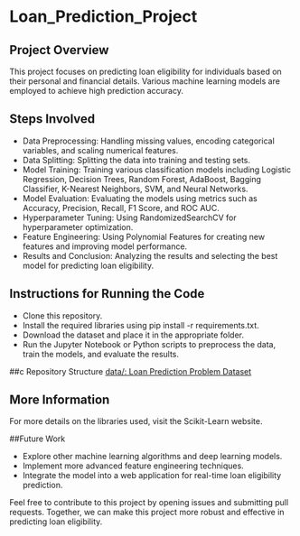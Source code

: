 # Loan_Prediction_Project

## Project Overview
This project focuses on predicting loan eligibility for individuals based on their personal and financial details. Various machine learning models are employed to achieve high prediction accuracy.

## Steps Involved
- Data Preprocessing: Handling missing values, encoding categorical variables, and scaling numerical features.
- Data Splitting: Splitting the data into training and testing sets.
- Model Training: Training various classification models including Logistic Regression, Decision Trees, Random Forest, AdaBoost, Bagging Classifier, K-Nearest Neighbors, SVM, and Neural Networks.
- Model Evaluation: Evaluating the models using metrics such as Accuracy, Precision, Recall, F1 Score, and ROC AUC.
- Hyperparameter Tuning: Using RandomizedSearchCV for hyperparameter optimization.
- Feature Engineering: Using Polynomial Features for creating new features and improving model performance.
- Results and Conclusion: Analyzing the results and selecting the best model for predicting loan eligibility.

## Instructions for Running the Code
- Clone this repository.
- Install the required libraries using pip install -r requirements.txt.
- Download the dataset and place it in the appropriate folder.
- Run the Jupyter Notebook or Python scripts to preprocess the data, train the models, and evaluate the results.

##c Repository Structure
[data/: Loan Prediction Problem Dataset](https://www.kaggle.com/datasets/altruistdelhite04/loan-prediction-problem-dataset)

## More Information
For more details on the libraries used, visit the Scikit-Learn website.

##Future Work
- Explore other machine learning algorithms and deep learning models.
- Implement more advanced feature engineering techniques.
- Integrate the model into a web application for real-time loan eligibility prediction.

Feel free to contribute to this project by opening issues and submitting pull requests. Together, we can make this project more robust and effective in predicting loan eligibility.
